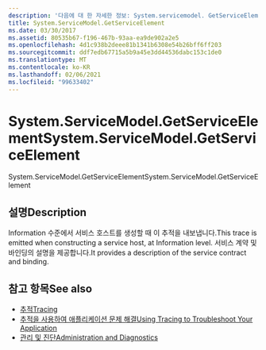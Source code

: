 ```yaml
---
description: '다음에 대 한 자세한 정보: System.servicemodel. GetServiceElement'
title: System.ServiceModel.GetServiceElement
ms.date: 03/30/2017
ms.assetid: 80535b67-f196-467b-93aa-ea9de902a2e5
ms.openlocfilehash: 4d1c938b2deee81b1341b6308e54b26bff6ff203
ms.sourcegitcommit: ddf7edb67715a5b9a45e3dd44536dabc153c1de0
ms.translationtype: MT
ms.contentlocale: ko-KR
ms.lasthandoff: 02/06/2021
ms.locfileid: "99633402"
---
```

# <a name="systemservicemodelgetserviceelement"></a><span data-ttu-id="c92fd-103">System.ServiceModel.GetServiceElement</span><span class="sxs-lookup"><span data-stu-id="c92fd-103">System.ServiceModel.GetServiceElement</span></span>

<span data-ttu-id="c92fd-104">System.ServiceModel.GetServiceElement</span><span class="sxs-lookup"><span data-stu-id="c92fd-104">System.ServiceModel.GetServiceElement</span></span>  
  
## <a name="description"></a><span data-ttu-id="c92fd-105">설명</span><span class="sxs-lookup"><span data-stu-id="c92fd-105">Description</span></span>  

 <span data-ttu-id="c92fd-106">Information 수준에서 서비스 호스트를 생성할 때 이 추적을 내보냅니다.</span><span class="sxs-lookup"><span data-stu-id="c92fd-106">This trace is emitted when constructing a service host, at Information level.</span></span> <span data-ttu-id="c92fd-107">서비스 계약 및 바인딩의 설명을 제공합니다.</span><span class="sxs-lookup"><span data-stu-id="c92fd-107">It provides a description of the service contract and binding.</span></span>  
  
## <a name="see-also"></a><span data-ttu-id="c92fd-108">참고 항목</span><span class="sxs-lookup"><span data-stu-id="c92fd-108">See also</span></span>

- [<span data-ttu-id="c92fd-109">추적</span><span class="sxs-lookup"><span data-stu-id="c92fd-109">Tracing</span></span>](index.md)
- [<span data-ttu-id="c92fd-110">추적을 사용하여 애플리케이션 문제 해결</span><span class="sxs-lookup"><span data-stu-id="c92fd-110">Using Tracing to Troubleshoot Your Application</span></span>](using-tracing-to-troubleshoot-your-application.md)
- [<span data-ttu-id="c92fd-111">관리 및 진단</span><span class="sxs-lookup"><span data-stu-id="c92fd-111">Administration and Diagnostics</span></span>](../index.md)
